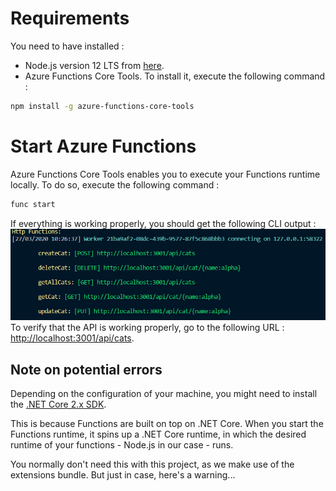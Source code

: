 # Requirements
You need to have installed :
* Node.js version 12 LTS from [here](https://nodejs.org/en/download/).
* Azure Functions Core Tools. To install it, execute the following command :
```bash
npm install -g azure-functions-core-tools
```

# Start Azure Functions
Azure Functions Core Tools enables you to execute your Functions runtime locally. To do so, execute the following command :
```bash
func start
```
If everything is working properly, you should get the following CLI output :
![CLI output](docs/func_start_output.png "Successful CLI Output")
To verify that the API is working properly, go to the following URL : <http://localhost:3001/api/cats>.

## Note on potential errors
Depending on the configuration of your machine, you might need to install the [.NET Core 2.x SDK](https://dotnet.microsoft.com/download).

This is because Functions are built on top on .NET Core. When you start the Functions runtime, it spins up a .NET Core runtime, in which the desired runtime of your functions - Node.js in our case - runs.

You normally don't need this with this project, as we make use of the extensions bundle. But just in case, here's a warning...
